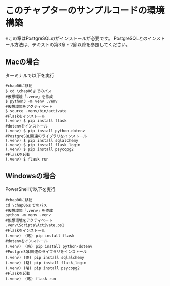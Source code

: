 # このチャプターのサンプルコードの環境構築
※この章はPostgreSQLのがインストールが必要です。
PostgreSQLとのインストール方法は、テキストの第3章・2節以降を参照してください。

## Macの場合
ターミナルで以下を実行
```shell
#chap06に移動
$ cd \chap06までのパス
#仮想環境「.venv」を作成
$ python3 -m venv .venv
#仮想環境をアクティベート
$ source .venv/bin/activate
#Flaskをインストール
(.venv) $ pip install flask
#dotenvをインストール
(.venv) $ pip install python-dotenv
#PostgreSQL関連のライブラリをインストール
(.venv) $ pip install sqlalchemy
(.venv) $ pip install flask_login
(.venv) $ pip install psycopg2
#Flaskを起動
(.venv) $ flask run
```

## Windowsの場合
PowerShellで以下を実行
```shell
#chap06に移動
cd \chap06までのパス
#仮想環境「.venv」を作成
python -m venv .venv
#仮想環境をアクティベート
.venv\Scripts\Activate.ps1
#Flaskをインストール
(.venv)　(略) pip install flask
#dotenvをインストール
(.venv)　(略) pip install python-dotenv
#PostgreSQL関連のライブラリをインストール
(.venv) (略) pip install sqlalchemy
(.venv) (略) pip install flask_login
(.venv) (略) pip install psycopg2
#Flaskを起動
(.venv)　(略) flask run
```


